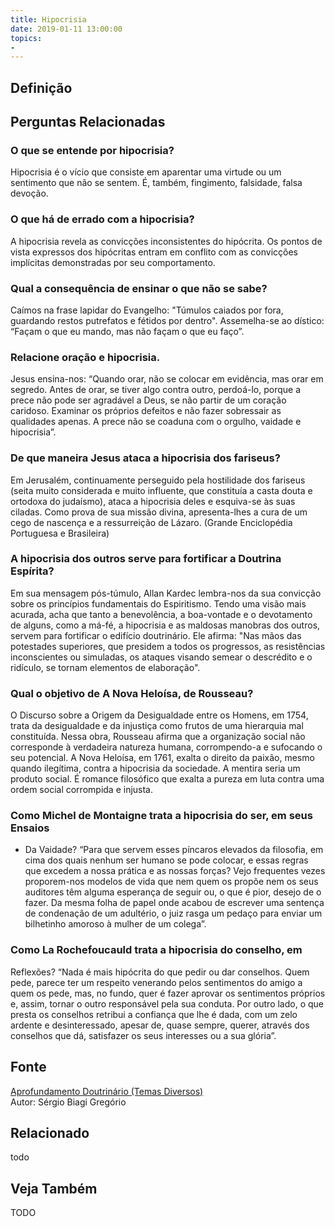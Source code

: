 ```yaml
---
title: Hipocrisia
date: 2019-01-11 13:00:00
topics: 
- 
---
```


## Definição


## Perguntas Relacionadas

### O que se entende por hipocrisia?
Hipocrisia é o vício que consiste em aparentar uma virtude ou um
sentimento que não se sentem. É, também, fingimento, falsidade, falsa
devoção.

### O que há de errado com a hipocrisia?
A hipocrisia revela as convicções inconsistentes do hipócrita. Os pontos
de vista expressos dos hipócritas entram em conflito com as convicções
implícitas demonstradas por seu comportamento.

### Qual a consequência de ensinar o que não se sabe?
Caímos na frase lapidar do Evangelho: "Túmulos caiados por fora,
guardando restos putrefatos e fétidos por dentro". Assemelha-se ao
dístico: “Façam o que eu mando, mas não façam o que eu faço”.

### Relacione oração e hipocrisia.

Jesus ensina-nos: “Quando orar, não se colocar em evidência, mas orar em
segredo. Antes de orar, se tiver algo contra outro, perdoá-lo, porque a
prece não pode ser agradável a Deus, se não partir de um coração
caridoso. Examinar os próprios defeitos e não fazer sobressair as
qualidades apenas. A prece não se coaduna com o orgulho, vaidade e
hipocrisia”.

### De que maneira Jesus ataca a hipocrisia dos fariseus?
Em Jerusalém, continuamente perseguido pela hostilidade dos fariseus
(seita muito considerada e muito influente, que constituía a casta douta
e ortodoxa do judaísmo), ataca a hipocrisia deles e esquiva-se às suas
ciladas. Como prova de sua missão divina, apresenta-lhes a cura de um
cego de nascença e a ressurreição de Lázaro. (Grande Enciclopédia
Portuguesa e Brasileira)

### A hipocrisia dos outros serve para fortificar a Doutrina Espírita?
Em sua mensagem pós-túmulo, Allan Kardec lembra-nos da sua convicção
sobre os princípios fundamentais do Espiritismo. Tendo uma visão mais
acurada, acha que tanto a benevolência, a boa-vontade e o devotamento de
alguns, como a má-fé, a hipocrisia e as maldosas manobras dos outros,
servem para fortificar o edifício doutrinário. Ele afirma: "Nas mãos das
potestades superiores, que presidem a todos os progressos, as
resistências inconscientes ou simuladas, os ataques visando semear o
descrédito e o ridículo, se tornam elementos de elaboração".

### Qual o objetivo de A Nova Heloísa, de Rousseau?
O Discurso sobre a Origem da Desigualdade entre os Homens, em 1754,
trata da desigualdade e da injustiça como frutos de uma hierarquia mal
constituída. Nessa obra, Rousseau afirma que a organização social não
corresponde à verdadeira natureza humana, corrompendo-a e sufocando o
seu potencial. A Nova Heloísa, em 1761, exalta o direito da paixão,
mesmo quando ilegítima, contra a hipocrisia da sociedade. A mentira
seria um produto social. É romance filosófico que exalta a pureza em
luta contra uma ordem social corrompida e injusta.

### Como Michel de Montaigne trata a hipocrisia do ser, em seus Ensaios
- Da Vaidade?
“Para que servem esses píncaros elevados da filosofia, em cima dos quais
nenhum ser humano se pode colocar, e essas regras que excedem a nossa
prática e as nossas forças? Vejo frequentes vezes proporem-nos modelos
de vida que nem quem os propõe nem os seus auditores têm alguma
esperança de seguir ou, o que é pior, desejo de o fazer. Da mesma folha
de papel onde acabou de escrever uma sentença de condenação de um
adultério, o juiz rasga um pedaço para enviar um bilhetinho amoroso à
mulher de um colega”.

### Como La Rochefoucauld trata a hipocrisia do conselho, em
Reflexões?
“Nada é mais hipócrita do que pedir ou dar conselhos. Quem pede, parece
ter um respeito venerando pelos sentimentos do amigo a quem os pede,
mas, no fundo, quer é fazer aprovar os sentimentos próprios e, assim,
tornar o outro responsável pela sua conduta. Por outro lado, o que
presta os conselhos retribui a confiança que lhe é dada, com um zelo
ardente e desinteressado, apesar de, quase sempre, querer, através dos
conselhos que dá, satisfazer os seus interesses ou a sua glória”.

## Fonte
[Aprofundamento Doutrinário (Temas Diversos)](https://sites.google.com/view/aprofundamentodoutrinario/hipocrisia)  
Autor: Sérgio Biagi Gregório



## Relacionado
todo

## Veja Também
TODO


